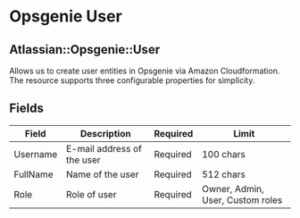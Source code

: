 # Opsgenie User

## Atlassian::Opsgenie::User

Allows us to create user entities in Opsgenie via Amazon Cloudformation. <br>
The resource supports three configurable properties for simplicity.

## Fields

| Field               	| Description                                             	| Required 	| Limit                                                                      	|
|---------------------	|---------------------------------------------------------	|----------	|----------------------------------------------------------------------------	|
| Username            	| E-mail address of the user                              	| Required 	| 100 chars                                                                  	|
| FullName            	| Name of the user                                        	| Required 	| 512 chars                                                                  	|
| Role                	| Role of user                                            	| Required 	| Owner, Admin, User, Custom roles   	|
